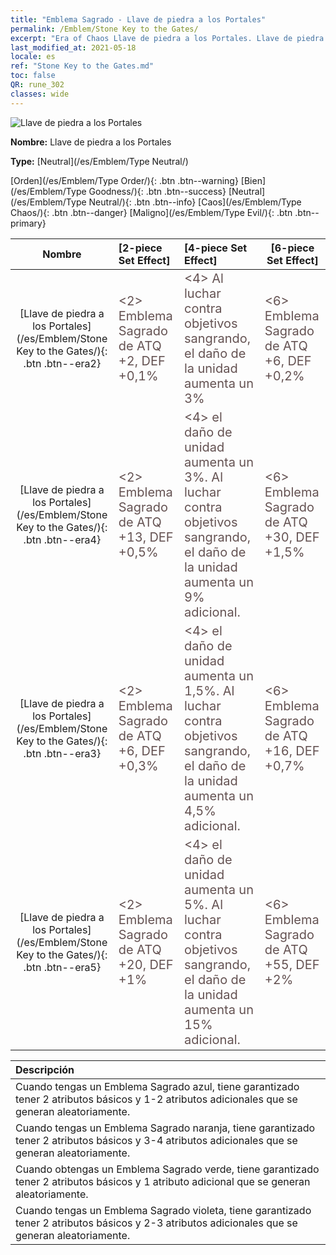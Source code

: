 ```yaml
---
title: "Emblema Sagrado - Llave de piedra a los Portales"
permalink: /Emblem/Stone Key to the Gates/
excerpt: "Era of Chaos Llave de piedra a los Portales. Llave de piedra a los Portales. Era of Chaos Emblema Sagrado Llave de piedra a los Portales. Era of Chaos Neutral Llave de piedra a los Portales"
last_modified_at: 2021-05-18
locale: es
ref: "Stone Key to the Gates.md"
toc: false
QR: rune_302
classes: wide
---
```


  ![Llave de piedra a los Portales](/images/r/rune_icon_302.png)

 **Nombre:** Llave de piedra a los Portales

 **Type:** [Neutral](/es/Emblem/Type Neutral/)

  [Orden](/es/Emblem/Type Order/){: .btn .btn--warning}   [Bien](/es/Emblem/Type Goodness/){: .btn .btn--success}   [Neutral](/es/Emblem/Type Neutral/){: .btn .btn--info}   [Caos](/es/Emblem/Type Chaos/){: .btn .btn--danger}   [Maligno](/es/Emblem/Type Evil/){: .btn .btn--primary} 

  |  Nombre    | [2-piece Set Effect] | [4-piece Set Effect] | [6-piece Set Effect]  | 
  |:-----------------------:|:-------------------|:-----------------|----------------| 
  | [Llave de piedra a los Portales](/es/Emblem/Stone Key to the Gates/){: .btn .btn--era2} | <span style="color: #645252;font-size:20px">&lt;2&gt; Emblema Sagrado de ATQ +2, DEF +0,1%</span> | <span style="color: #645252;font-size:20px">&lt;4&gt; Al luchar contra objetivos sangrando, el daño de la unidad aumenta un 3%</span> | <span style="color: #645252;font-size:20px">&lt;6&gt; Emblema Sagrado de ATQ +6, DEF +0,2%</span> | 
  | [Llave de piedra a los Portales](/es/Emblem/Stone Key to the Gates/){: .btn .btn--era4} | <span style="color: #645252;font-size:20px">&lt;2&gt; Emblema Sagrado de ATQ +13, DEF +0,5%</span> | <span style="color: #645252;font-size:20px">&lt;4&gt; el daño de unidad aumenta un 3%. Al luchar contra objetivos sangrando, el daño de la unidad aumenta un 9% adicional.</span> | <span style="color: #645252;font-size:20px">&lt;6&gt; Emblema Sagrado de ATQ +30, DEF +1,5%</span> | 
  | [Llave de piedra a los Portales](/es/Emblem/Stone Key to the Gates/){: .btn .btn--era3} | <span style="color: #645252;font-size:20px">&lt;2&gt; Emblema Sagrado de ATQ +6, DEF +0,3%</span> | <span style="color: #645252;font-size:20px">&lt;4&gt; el daño de unidad aumenta un 1,5%. Al luchar contra objetivos sangrando, el daño de la unidad aumenta un 4,5% adicional.</span> | <span style="color: #645252;font-size:20px">&lt;6&gt; Emblema Sagrado de ATQ +16, DEF +0,7%</span> | 
  | [Llave de piedra a los Portales](/es/Emblem/Stone Key to the Gates/){: .btn .btn--era5} | <span style="color: #645252;font-size:20px">&lt;2&gt; Emblema Sagrado de ATQ +20, DEF +1%</span> | <span style="color: #645252;font-size:20px">&lt;4&gt; el daño de unidad aumenta un 5%. Al luchar contra objetivos sangrando, el daño de la unidad aumenta un 15% adicional.</span> | <span style="color: #645252;font-size:20px">&lt;6&gt; Emblema Sagrado de ATQ +55, DEF +2%</span> | 

  |         Descripción            | 
  |:-------------------------------|
  | Cuando tengas un Emblema Sagrado azul, tiene garantizado tener 2 atributos básicos y 1-2 atributos adicionales que se generan aleatoriamente. |
  | Cuando tengas un Emblema Sagrado naranja, tiene garantizado tener 2 atributos básicos y 3-4 atributos adicionales que se generan aleatoriamente. |
  | Cuando obtengas un Emblema Sagrado verde, tiene garantizado tener 2 atributos básicos y 1 atributo adicional que se generan aleatoriamente. |
  | Cuando tengas un Emblema Sagrado violeta, tiene garantizado tener 2 atributos básicos y 2-3 atributos adicionales que se generan aleatoriamente. |
